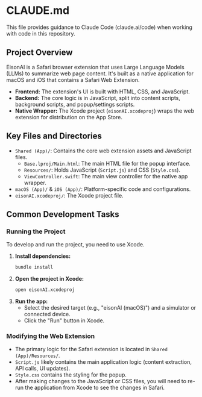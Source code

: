 # CLAUDE.md

This file provides guidance to Claude Code (claude.ai/code) when working with code in this repository.

## Project Overview

EisonAI is a Safari browser extension that uses Large Language Models (LLMs) to summarize web page content. It's built as a native application for macOS and iOS that contains a Safari Web Extension.

- **Frontend:** The extension's UI is built with HTML, CSS, and JavaScript.
- **Backend:** The core logic is in JavaScript, split into content scripts, background scripts, and popup/settings scripts.
- **Native Wrapper:** The Xcode project (`eisonAI.xcodeproj`) wraps the web extension for distribution on the App Store.

## Key Files and Directories

- `Shared (App)/`: Contains the core web extension assets and JavaScript files.
  - `Base.lproj/Main.html`: The main HTML file for the popup interface.
  - `Resources/`: Holds JavaScript (`Script.js`) and CSS (`Style.css`).
  - `ViewController.swift`: The main view controller for the native app wrapper.
- `macOS (App)/` & `iOS (App)/`: Platform-specific code and configurations.
- `eisonAI.xcodeproj/`: The Xcode project file.

## Common Development Tasks

### Running the Project

To develop and run the project, you need to use Xcode.

1.  **Install dependencies:**
    ```bash
    bundle install
    ```
2.  **Open the project in Xcode:**
    ```bash
    open eisonAI.xcodeproj
    ```
3.  **Run the app:**
    - Select the desired target (e.g., "eisonAI (macOS)") and a simulator or connected device.
    - Click the "Run" button in Xcode.

### Modifying the Web Extension

- The primary logic for the Safari extension is located in `Shared (App)/Resources/`.
- `Script.js` likely contains the main application logic (content extraction, API calls, UI updates).
- `Style.css` contains the styling for the popup.
- After making changes to the JavaScript or CSS files, you will need to re-run the application from Xcode to see the changes in Safari.
